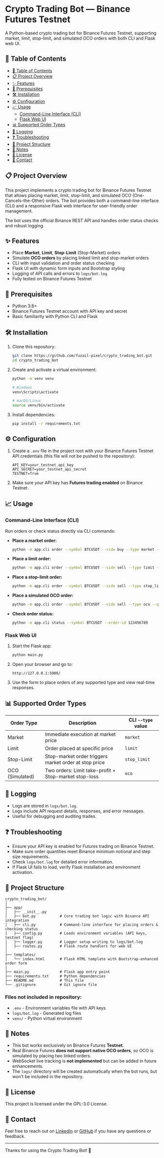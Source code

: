 # Crypto Trading Bot — Binance Futures Testnet

A Python-based crypto trading bot for Binance Futures Testnet, supporting market, limit, stop-limit, and simulated OCO orders with both CLI and Flask web UI.

## 📖 Table of Contents

- [📖 Table of Contents](#-table-of-contents)  
- [📋 Project Overview](#-project-overview)  
- [✨ Features](#-features)  
- [🔧 Prerequisites](#-prerequisites)  
- [🛠️ Installation](#️-installation)  
- [⚙️ Configuration](#️-configuration)  
- [📈 Usage](#-usage)  
  - [Command-Line Interface (CLI)](#command-line-interface-cli)  
  - [Flask Web UI](#flask-web-ui)  
- [📊 Supported Order Types](#-supported-order-types)  
- [📝 Logging](#-logging)  
- [❓ Troubleshooting](#-troubleshooting)  
- [📁 Project Structure](#-project-structure)  
- [📌 Notes](#-notes)  
- [📄 License](#-license)  
- [📧 Contact](#-contact)  

## 📋 Project Overview

This project implements a crypto trading bot for Binance Futures Testnet that allows placing market, limit, stop-limit, and simulated OCO (One-Cancels-the-Other) orders. The bot provides both a command-line interface (CLI) and a responsive Flask web interface for user-friendly order management.

The bot uses the official Binance REST API and handles order status checks and robust logging.

## ✨ Features

- Place **Market**, **Limit**, **Stop-Limit** (Stop-Market) orders  
- Simulate **OCO orders** by placing linked limit and stop-market orders  
- CLI with input validation and order status checking  
- Flask UI with dynamic form inputs and Bootstrap styling  
- Logging of API calls and errors to `logs/bot.log`  
- Fully tested on Binance Futures Testnet  

## 🔧 Prerequisites

- Python 3.8+  
- Binance Futures Testnet account with API key and secret  
- Basic familiarity with Python CLI and Flask  

## 🛠️ Installation

1. Clone this repository:
   ```bash
   git clone https://github.com/fuzail-pixel/crypto_trading_bot.git
   cd crypto_trading_bot
   ```

2. Create and activate a virtual environment:
   ```bash
   python -m venv venv
   
   # Windows
   venv\Scripts\activate
   
   # macOS/Linux
   source venv/bin/activate
   ```

3. Install dependencies:
   ```bash
   pip install -r requirements.txt
   ```

## ⚙️ Configuration

1. Create a `.env` file in the project root with your Binance Futures Testnet API credentials (this file will not be pushed to the repository):
   ```
   API_KEY=your_testnet_api_key
   API_SECRET=your_testnet_api_secret
   TESTNET=True
   ```

2. Make sure your API key has **Futures trading enabled** on Binance Testnet.

## 📈 Usage

### Command-Line Interface (CLI)

Run orders or check status directly via CLI commands:

* **Place a market order:**
  ```bash
  python -m app.cli order --symbol BTCUSDT --side buy --type market --quantity 0.001
  ```

* **Place a limit order:**
  ```bash
  python -m app.cli order --symbol BTCUSDT --side sell --type limit --quantity 0.001 --price 95000
  ```

* **Place a stop-limit order:**
  ```bash
  python -m app.cli order --symbol BTCUSDT --side sell --type stop_limit --quantity 0.002 --stop-price 95000
  ```

* **Place a simulated OCO order:**
  ```bash
  python -m app.cli order --symbol BTCUSDT --side sell --type oco --quantity 0.002 --take-profit 110000 --stop-loss 95000
  ```

* **Check order status:**
  ```bash
  python -m app.cli status --symbol BTCUSDT --order-id 123456789
  ```

### Flask Web UI

1. Start the Flask app:
   ```bash
   python main.py
   ```

2. Open your browser and go to:
   ```
   http://127.0.0.1:5000/
   ```

3. Use the form to place orders of any supported type and view real-time responses.

## 📊 Supported Order Types

| Order Type      | Description                                           | CLI `--type` value |
| --------------- | ----------------------------------------------------- | ------------------ |
| Market          | Immediate execution at market price                   | `market`           |
| Limit           | Order placed at specific price                        | `limit`            |
| Stop-Limit      | Stop-market order triggers market order at stop price | `stop_limit`       |
| OCO (Simulated) | Two orders: Limit take-profit + Stop-market stop-loss | `oco`              |

## 📝 Logging

* Logs are stored in `logs/bot.log`.
* Logs include API request details, responses, and error messages.
* Useful for debugging and auditing trades.

## ❓ Troubleshooting

* Ensure your API key is enabled for Futures trading on Binance Testnet.
* Make sure order quantities meet Binance minimum notional and step size requirements.
* Check `logs/bot.log` for detailed error information.
* If Flask UI fails to load, verify Flask installation and environment activation.

## 📁 Project Structure

```
crypto_trading_bot/
│
├── app/
│   ├── __init__.py
│   ├── bot.py           # Core trading bot logic with Binance API integration
│   ├── cli.py           # Command-line interface for placing orders & checking status
│   ├── config.py        # Loads environment variables (API keys, testnet flag)
│   ├── logger.py        # Logger setup writing to logs/bot.log
│   ├── routes.py        # Flask route handlers for web UI
│
├── templates/
│   └── index.html       # Flask HTML template with Bootstrap-enhanced order form
│
├── main.py              # Flask app entry point
├── requirements.txt     # Python dependencies
├── README.md            # This file
└── .gitignore           # Git ignore file
```

### Files not included in repository:
- `.env` - Environment variables file with API keys
- `logs/bot.log` - Generated log files
- `venv/` - Python virtual environment

## 📌 Notes

* This bot works exclusively on Binance Futures **Testnet**.
* Real Binance Futures **does not support native OCO orders**, so OCO is simulated by placing two linked orders.
* WebSocket live tracking is **not implemented** but can be added in future enhancements.
* The `logs/` directory will be created automatically when the bot runs, but won't be included in the repository.

## 📄 License

This project is licensed under the GPL-3.0 License.

## 📧 Contact

Feel free to reach out on [LinkedIn](https://linkedin.com/in/fuzail-rehman-31a755241/) or [GitHub](https://github.com/fuzail-pixel) if you have any questions or feedback.

---

Thanks for using the Crypto Trading Bot! 🚀